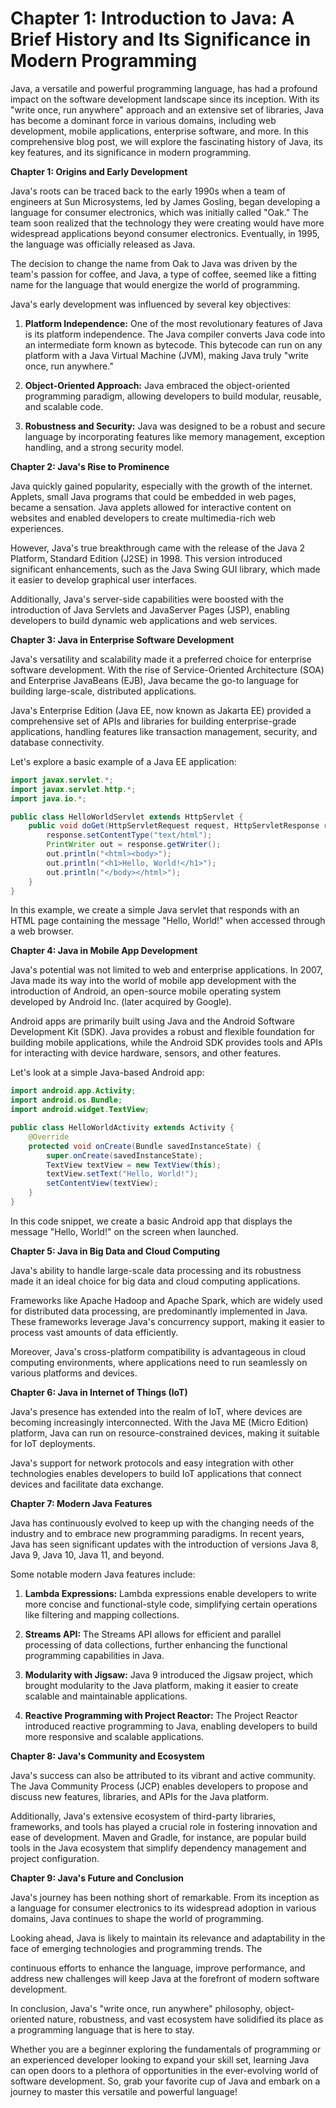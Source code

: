 # Chapter 1: **Introduction to Java: A Brief History and Its Significance in Modern Programming**

Java, a versatile and powerful programming language, has had a profound impact on the software development landscape since its inception. With its "write once, run anywhere" approach and an extensive set of libraries, Java has become a dominant force in various domains, including web development, mobile applications, enterprise software, and more. In this comprehensive blog post, we will explore the fascinating history of Java, its key features, and its significance in modern programming.

**Chapter 1: Origins and Early Development**

Java's roots can be traced back to the early 1990s when a team of engineers at Sun Microsystems, led by James Gosling, began developing a language for consumer electronics, which was initially called "Oak." The team soon realized that the technology they were creating would have more widespread applications beyond consumer electronics. Eventually, in 1995, the language was officially released as Java.

The decision to change the name from Oak to Java was driven by the team's passion for coffee, and Java, a type of coffee, seemed like a fitting name for the language that would energize the world of programming. 

Java's early development was influenced by several key objectives:

1. **Platform Independence:** One of the most revolutionary features of Java is its platform independence. The Java compiler converts Java code into an intermediate form known as bytecode. This bytecode can run on any platform with a Java Virtual Machine (JVM), making Java truly "write once, run anywhere."

2. **Object-Oriented Approach:** Java embraced the object-oriented programming paradigm, allowing developers to build modular, reusable, and scalable code.

3. **Robustness and Security:** Java was designed to be a robust and secure language by incorporating features like memory management, exception handling, and a strong security model.

**Chapter 2: Java's Rise to Prominence**

Java quickly gained popularity, especially with the growth of the internet. Applets, small Java programs that could be embedded in web pages, became a sensation. Java applets allowed for interactive content on websites and enabled developers to create multimedia-rich web experiences.

However, Java's true breakthrough came with the release of the Java 2 Platform, Standard Edition (J2SE) in 1998. This version introduced significant enhancements, such as the Java Swing GUI library, which made it easier to develop graphical user interfaces.

Additionally, Java's server-side capabilities were boosted with the introduction of Java Servlets and JavaServer Pages (JSP), enabling developers to build dynamic web applications and web services.

**Chapter 3: Java in Enterprise Software Development**

Java's versatility and scalability made it a preferred choice for enterprise software development. With the rise of Service-Oriented Architecture (SOA) and Enterprise JavaBeans (EJB), Java became the go-to language for building large-scale, distributed applications.

Java's Enterprise Edition (Java EE, now known as Jakarta EE) provided a comprehensive set of APIs and libraries for building enterprise-grade applications, handling features like transaction management, security, and database connectivity.

Let's explore a basic example of a Java EE application:

```java
import javax.servlet.*;
import javax.servlet.http.*;
import java.io.*;

public class HelloWorldServlet extends HttpServlet {
    public void doGet(HttpServletRequest request, HttpServletResponse response) throws IOException, ServletException {
        response.setContentType("text/html");
        PrintWriter out = response.getWriter();
        out.println("<html><body>");
        out.println("<h1>Hello, World!</h1>");
        out.println("</body></html>");
    }
}
```

In this example, we create a simple Java servlet that responds with an HTML page containing the message "Hello, World!" when accessed through a web browser.

**Chapter 4: Java in Mobile App Development**

Java's potential was not limited to web and enterprise applications. In 2007, Java made its way into the world of mobile app development with the introduction of Android, an open-source mobile operating system developed by Android Inc. (later acquired by Google).

Android apps are primarily built using Java and the Android Software Development Kit (SDK). Java provides a robust and flexible foundation for building mobile applications, while the Android SDK provides tools and APIs for interacting with device hardware, sensors, and other features.

Let's look at a simple Java-based Android app:

```java
import android.app.Activity;
import android.os.Bundle;
import android.widget.TextView;

public class HelloWorldActivity extends Activity {
    @Override
    protected void onCreate(Bundle savedInstanceState) {
        super.onCreate(savedInstanceState);
        TextView textView = new TextView(this);
        textView.setText("Hello, World!");
        setContentView(textView);
    }
}
```

In this code snippet, we create a basic Android app that displays the message "Hello, World!" on the screen when launched.

**Chapter 5: Java in Big Data and Cloud Computing**

Java's ability to handle large-scale data processing and its robustness made it an ideal choice for big data and cloud computing applications.

Frameworks like Apache Hadoop and Apache Spark, which are widely used for distributed data processing, are predominantly implemented in Java. These frameworks leverage Java's concurrency support, making it easier to process vast amounts of data efficiently.

Moreover, Java's cross-platform compatibility is advantageous in cloud computing environments, where applications need to run seamlessly on various platforms and devices.

**Chapter 6: Java in Internet of Things (IoT)**

Java's presence has extended into the realm of IoT, where devices are becoming increasingly interconnected. With the Java ME (Micro Edition) platform, Java can run on resource-constrained devices, making it suitable for IoT deployments.

Java's support for network protocols and easy integration with other technologies enables developers to build IoT applications that connect devices and facilitate data exchange.

**Chapter 7: Modern Java Features**

Java has continuously evolved to keep up with the changing needs of the industry and to embrace new programming paradigms. In recent years, Java has seen significant updates with the introduction of versions Java 8, Java 9, Java 10, Java 11, and beyond.

Some notable modern Java features include:

1. **Lambda Expressions:** Lambda expressions enable developers to write more concise and functional-style code, simplifying certain operations like filtering and mapping collections.

2. **Streams API:** The Streams API allows for efficient and parallel processing of data collections, further enhancing the functional programming capabilities in Java.

3. **Modularity with Jigsaw:** Java 9 introduced the Jigsaw project, which brought modularity to the Java platform, making it easier to create scalable and maintainable applications.

4. **Reactive Programming with Project Reactor:** The Project Reactor introduced reactive programming to Java, enabling developers to build more responsive and scalable applications.

**Chapter 8: Java's Community and Ecosystem**

Java's success can also be attributed to its vibrant and active community. The Java Community Process (JCP) enables developers to propose and discuss new features, libraries, and APIs for the Java platform.

Additionally, Java's extensive ecosystem of third-party libraries, frameworks, and tools has played a crucial role in fostering innovation and ease of development. Maven and Gradle, for instance, are popular build tools in the Java ecosystem that simplify dependency management and project configuration.

**Chapter 9: Java's Future and Conclusion**

Java's journey has been nothing short of remarkable. From its inception as a language for consumer electronics to its widespread adoption in various domains, Java continues to shape the world of programming.

Looking ahead, Java is likely to maintain its relevance and adaptability in the face of emerging technologies and programming trends. The

 continuous efforts to enhance the language, improve performance, and address new challenges will keep Java at the forefront of modern software development.

In conclusion, Java's "write once, run anywhere" philosophy, object-oriented nature, robustness, and vast ecosystem have solidified its place as a programming language that is here to stay.

Whether you are a beginner exploring the fundamentals of programming or an experienced developer looking to expand your skill set, learning Java can open doors to a plethora of opportunities in the ever-evolving world of software development. So, grab your favorite cup of Java and embark on a journey to master this versatile and powerful language!